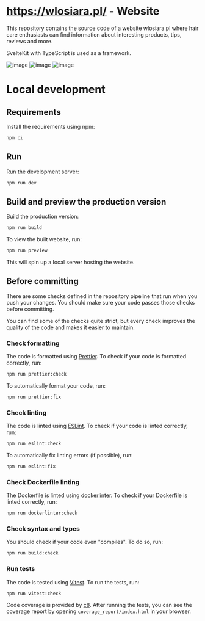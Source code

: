 # https://wlosiara.pl/ - Website

This repository contains the source code of a website wlosiara.pl where hair care enthusiasts can find information about interesting products, tips, reviews and more.

SvelteKit with TypeScript is used as a framework.

![image](https://github.com/projekt-zespolowy-ALR/wlosiara-pl-website-service/assets/58569359/75aee037-a9e6-4ace-99d9-4765afab8c25)
![image](https://github.com/projekt-zespolowy-ALR/wlosiara-pl-website-service/assets/58569359/15762e9a-f6fd-4f2b-a9c8-a79544a82886)
![image](https://github.com/projekt-zespolowy-ALR/wlosiara-pl-website-service/assets/58569359/21c007f8-c9a8-4371-a90a-58b6d399a03f)


# Local development

## Requirements

Install the requirements using npm:

```bash
npm ci
```

## Run

Run the development server:

```bash
npm run dev
```

## Build and preview the production version

Build the production version:

```bash
npm run build
```

To view the built website, run:

```bash
npm run preview
```

This will spin up a local server hosting the website.

## Before committing

There are some checks defined in the repository pipeline that run when you push your changes. You should make sure your code passes those checks before committing.

You can find some of the checks quite strict, but every check improves the quality of the code and makes it easier to maintain.

### Check formatting

The code is formatted using [Prettier](https://prettier.io).
To check if your code is formatted correctly, run:

```bash
npm run prettier:check
```

To automatically format your code, run:

```bash
npm run prettier:fix
```

### Check linting

The code is linted using [ESLint](https://eslint.org).
To check if your code is linted correctly, run:

```bash
npm run eslint:check
```

To automatically fix linting errors (if possible), run:

```bash
npm run eslint:fix
```

### Check Dockerfile linting

The Dockerfile is linted using [dockerlinter](https://www.npmjs.com/package/dockerlinter).
To check if your Dockerfile is linted correctly, run:

```bash
npm run dockerlinter:check
```

### Check syntax and types

You should check if your code even "compiles". To do so, run:

```bash
npm run build:check
```

### Run tests

The code is tested using [Vitest](https://vitest.dev).
To run the tests, run:

```bash
npm run vitest:check
```

Code coverage is provided by [c8](https://github.com/bcoe/c8).
After running the tests, you can see the coverage report by opening `coverage_report/index.html` in your browser.
